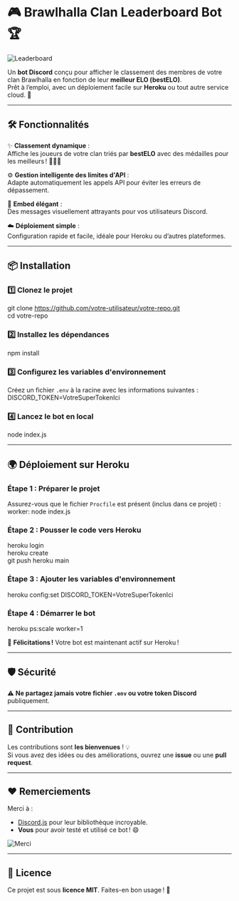 # 🎮 Brawlhalla Clan Leaderboard Bot 🏆

![Leaderboard](https://media.giphy.com/media/xT9IgG50Fb7Mi0prBC/giphy.gif)  

Un **bot Discord** conçu pour afficher le classement des membres de votre clan Brawlhalla en fonction de leur **meilleur ELO (bestELO)**.  
Prêt à l’emploi, avec un déploiement facile sur **Heroku** ou tout autre service cloud. 🚀  

---

## 🛠️ Fonctionnalités

✨ **Classement dynamique** :  
Affiche les joueurs de votre clan triés par **bestELO** avec des médailles pour les meilleurs ! 🥇🥈🥉  

⚙️ **Gestion intelligente des limites d'API** :  
Adapte automatiquement les appels API pour éviter les erreurs de dépassement.  

🎨 **Embed élégant** :  
Des messages visuellement attrayants pour vos utilisateurs Discord.  

☁️ **Déploiement simple** :  
Configuration rapide et facile, idéale pour Heroku ou d’autres plateformes.

---

## 📦 Installation

### 1️⃣ Clonez le projet  
git clone https://github.com/votre-utilisateur/votre-repo.git  
cd votre-repo  

### 2️⃣ Installez les dépendances  
npm install  

### 3️⃣ Configurez les variables d'environnement  
Créez un fichier `.env` à la racine avec les informations suivantes :  
DISCORD_TOKEN=VotreSuperTokenIci  

### 4️⃣ Lancez le bot en local  
node index.js  

---

## 🌍 Déploiement sur Heroku  

### Étape 1 : Préparer le projet  
Assurez-vous que le fichier `Procfile` est présent (inclus dans ce projet) :  
worker: node index.js  

### Étape 2 : Pousser le code vers Heroku  
heroku login  
heroku create  
git push heroku main  

### Étape 3 : Ajouter les variables d'environnement  
heroku config:set DISCORD_TOKEN=VotreSuperTokenIci  

### Étape 4 : Démarrer le bot  
heroku ps:scale worker=1  

🎉 **Félicitations !** Votre bot est maintenant actif sur Heroku !  

---

## 🛡️ Sécurité  

⚠️ **Ne partagez jamais votre fichier `.env` ou votre token Discord** publiquement.  

---

## 🤝 Contribution  

Les contributions sont **les bienvenues** ! 💡  
Si vous avez des idées ou des améliorations, ouvrez une **issue** ou une **pull request**.  

---

## ❤️ Remerciements  

Merci à :  
- [Discord.js](https://discord.js.org/) pour leur bibliothèque incroyable.  
- **Vous** pour avoir testé et utilisé ce bot ! 😄  

![Merci](https://media.giphy.com/media/l0MYt5jPR6QX5pnqM/giphy.gif)  

---

## 📝 Licence  

Ce projet est sous **licence MIT**. Faites-en bon usage ! 🚀  



